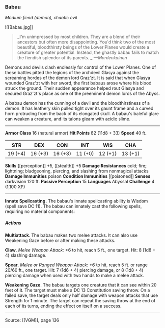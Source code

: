### Babau
_Medium fiend (demon), chaotic evil_

![[Babau.jpg]]

> _I'm unimpressed by most children. They are a blend of their ancestors but often more disappointing. You'd think two of the most beautiful, bloodthirsty beings of the Lower Planes would create a creature of greater potential. Instead, the ghastly babau fails to match the fiendish splendor of its parents.
_
> _—Mordenkainen_

Demons and devils clash endlessly for control of the Lower Planes. One of these battles pitted the legions of the archdevil Glasya against the screaming hordes of the demon lord Graz'zt. It is said that when Glasya wounded Graz'zt with her sword, the first babaus arose where his blood struck the ground. Their sudden appearance helped rout Glasya and secured Graz'zt's place as one of the preeminent demon lords of the Abyss.

A babau demon has the cunning of a devil and the bloodthirstiness of a demon. It has leathery skin pulled tight over its gaunt frame and a curved horn protruding from the back of its elongated skull. A babau's baleful glare can weaken a creature, and its talons gleam with acidic slime.



---

**Armor Class** 16 (natural armor)
**Hit Points** 82 (11d8 + 33)
**Speed** 40 ft.

| STR     | DEX     | CON     | INT     | WIS     | CHA     |
|---------|---------|---------|---------|---------|---------|
| 19 (+4) | 16 (+3) | 16 (+3) | 11 (+0) | 12 (+1) | 13 (+1) |

**Skills** [[perception]] +5, [[stealth]] +5
**Damage Resistances** cold; fire; lightning; bludgeoning, piercing, and slashing from nonmagical attacks
**Damage Immunities** poison
**Condition Immunities** [[poisoned]]
**Senses** darkvision 120 ft.
**Passive Perception** 15
**Languages** Abyssal
**Challenge** 4 (1,100 XP)

---

**Innate Spellcasting.** The babau's innate spellcasting ability is Wisdom (spell save DC 11). The babau can innately cast the following spells, requiring no material components:

##### Actions
**Multiattack**. The babau makes two melee attacks. It can also use Weakening Gaze before or after making these attacks.

**Claw**. _Melee Weapon Attack:_ +6 to hit, reach 5 ft., one target. Hit: 8 (1d8 + 4) slashing damage.

**Spear**. _Melee or Ranged Weapon Attack:_ +6 to hit, reach 5 ft. or range 20/60 ft., one target. Hit: 7 (1d6 + 4) piercing damage, or 8 (1d8 + 4) piercing damage when used with two hands to make a melee attack.

**Weakening Gaze**. The babau targets one creature that it can see within 20 feet of it. The target must make a DC 13 Constitution saving throw. On a failed save, the target deals only half damage with weapon attacks that use Strength for 1 minute. The target can repeat the saving throw at the end of each of its turns, ending the effect on itself on a success.


---

Source: [[VGM]], page 136